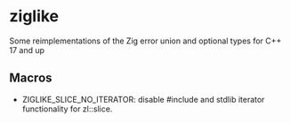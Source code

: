 # ziglike

Some reimplementations of the Zig error union and optional types for C++ 17 and up

## Macros

- ZIGLIKE_SLICE_NO_ITERATOR: disable #include <iterator> and stdlib iterator functionality for zl::slice.
